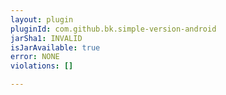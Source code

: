 ```yaml
---
layout: plugin
pluginId: com.github.bk.simple-version-android
jarSha1: INVALID
isJarAvailable: true
error: NONE
violations: []

---
```

